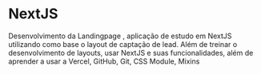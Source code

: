 # NextJS
  Desenvolvimento da Landingpage , aplicação de estudo em NextJS utilizando como base o layout de captação de lead. Além de treinar o desenvolvimento de layouts, usar NextJS e suas funcionalidades, além de aprender a usar a Vercel, GitHub, Git, CSS Module, Mixins
